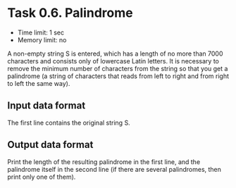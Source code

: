 # Task 0.6. Palindrome

- Time limit: 1 sec
- Memory limit: no

A non-empty string S is entered, which has a length of no more than 7000 characters and consists only of lowercase Latin letters. It is necessary to remove the minimum number of characters from the string so that you get a palindrome (a string of characters that reads from left to right and from right to left the same way).

## Input data format
The first line contains the original string S.
## Output data format
Print the length of the resulting palindrome in the first line, and the palindrome itself in the second line (if there are several palindromes, then print only one of them).